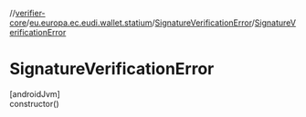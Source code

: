//[verifier-core](../../../index.md)/[eu.europa.ec.eudi.wallet.statium](../index.md)/[SignatureVerificationError](index.md)/[SignatureVerificationError](-signature-verification-error.md)

# SignatureVerificationError

[androidJvm]\
constructor()

